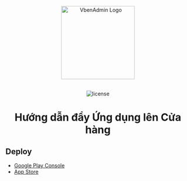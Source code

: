 <div align="center"> 
  <a 
    href="https://git.cs.etc.vn/uploads/-/system/appearance/header_logo/1/ETC_Logo_a%CC%82m_ba%CC%89n___%C4%90a%CC%83_su%CC%9B%CC%89a.png"> 
    <img alt="VbenAdmin Logo" height="200" src="https://git.cs.etc.vn/uploads/-/system/appearance/header_logo/1/ETC_Logo_a%CC%82m_ba%CC%89n___%C4%90a%CC%83_su%CC%9B%CC%89a.png"> 
  </a> 
  <br/> 
  <br/>

![license](https://img.shields.io/github/license/anncwb/vue-vben-admin.svg)

  <h1>Hướng dẫn đẩy Ứng dụng lên Cửa hàng</h1>
</div>


## Deploy
- [Google Play Console](deploy/GOOGLE_PLAY_STORE.md)
- [App Store](deploy/APP_STORE.md)
